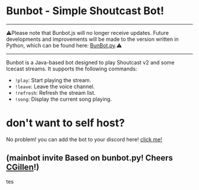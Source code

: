 
# Bunbot - Simple Shoutcast Bot!
----
⚠️Please note that Bunbot.js will no longer receive updates. Future developments and improvements will be made to the version written in Python, which can be found here: [BunBot.py](https://github.com/CGillen/BunBotPython).⚠️

---

Bunbot is a Java-based bot designed to play Shoutcast v2 and some Icecast streams. It supports the following commands:
- `!play`: Start playing the stream.
- `!leave`: Leave the voice channel.
- `!refresh`: Refresh the stream list.
- `!song`: Display the current song playing.

  
# don't want to self host?
No problem!
you can add the bot to your discord here! [click me!](https://discord.com/oauth2/authorize?client_id=1326598970885144637)


(mainbot invite Based on bunbot.py! Cheers [CGillen](https://github.com/CGillen)!)
---
tes
